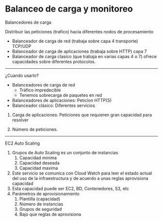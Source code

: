 # Balanceo de carga y monitoreo

Balancedores de carga

Distribuir las peticiones (trafico) hacia diferentes nodos de procesamiento

- Balanceador de carga de red (trabaja sobre capa 4 transporte) TCP/UDP
- Balanceador de carga de aplicaciones (trabaja sobre HTTP) capa 7
- Balanceador de carga clasico (que trabaja en varias capas 4 o 7) ofrece capacidades sobre diferentes protocolos.

---

¿Cuando usarlo?

- Balanceadores de carga de red
    - Tráfico impredecible
    - Tenemos sobrecarga de paquetes en red
- Balanceadores de aplicaciones: Peticion HTTP(S)
- Balanceador clásico: Diferentes servicios

1) Carga de aplicaciones: Peticiones que requieren gran capacidad para resolver

2) Número de peticiones.

---

EC2 Auto Scaling

1. Grupos de Auto Scaling es un conjunto de instancias
    1. Capacidad minima
    2. Capacidad deseada
    3. Capacidad maxima
2. Este servicio se comunica con Cloud Watch para leer el estado actual del uso de la infraestructura y de acuerdo a unas reglas aprovisiona capacidad
3. Esta capacidad puede ser EC2, BD, Contenedores, S3, etc
4. Parámetros de aprovisionamiento
    1. Plantilla (capacidad)
    2. Número de instancias
    3. Grupos de seguridad
    4. Bajo que reglas de aprovisiona